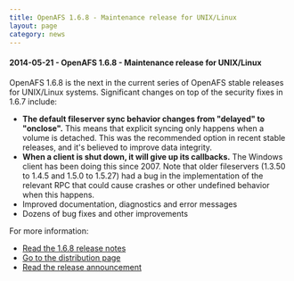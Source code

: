 ```yaml
---
title: OpenAFS 1.6.8 - Maintenance release for UNIX/Linux
layout: page
category: news
---
```


#### 2014-05-21 - OpenAFS 1.6.8 - Maintenance release for UNIX/Linux

OpenAFS 1.6.8 is the next in the current series of OpenAFS stable
releases for UNIX/Linux systems. Significant changes on top of the
security fixes in 1.6.7 include:

-   **The default fileserver sync behavior changes from "delayed" to
    "onclose".** This means that explicit syncing only happens when a
    volume is detached. This was the recommended option in recent stable
    releases, and it's believed to improve data integrity.
-   **When a client is shut down, it will give up its callbacks.** The
    Windows client has been doing this since 2007. Note that older
    fileservers (1.3.50 to 1.4.5 and 1.5.0 to 1.5.27) had a bug in the
    implementation of the relevant RPC that could cause crashes or other
    undefined behavior when this happens.
-   Improved documentation, diagnostics and error messages
-   Dozens of bug fixes and other improvements

For more information:

-   [Read the 1.6.8 release notes](/dl/openafs/1.6.8/RELNOTES-1.6.8)
-   [Go to the distribution page](/release/openafs-1.6.8.html)
-   [Read the release announcement](/pipermail/openafs-announce/2014/000467.html)

